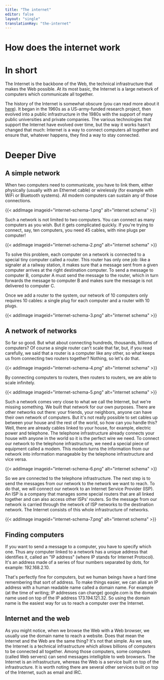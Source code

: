 ```yaml
---
title: "The internet"
editor: false
layout: "single"
translationKey: "the-internet"
---
```


# How does the internet work

# In short

The Internet is the backbone of the Web, the technical infrastructure that makes the Web possible. At its most basic, the Internet is a large network of computers which communicate all together.

The history of the Internet is somewhat obscure (you can read more about it [here](../background-of-the-web)). It began in the 1960s as a US-army-funded research project, then evolved into a public infrastructure in the 1980s with the support of many public universities and private companies. The various technologies that support the Internet have evolved over time, but the way it works hasn't changed that much: Internet is a way to connect computers all together and ensure that, whatever happens, they find a way to stay connected.

# Deeper Dive

## A simple network

When two computers need to communicate, you have to link them, either physically (usually with an Ethernet cable) or wirelessly (for example with WiFi or Bluetooth systems). All modern computers can sustain any of those connections.

{{< addImage imageid="internet-schema-1.png" alt="internet schema" >}}

Such a network is not limited to two computers. You can connect as many computers as you wish. But it gets complicated quickly. If you're trying to connect, say, ten computers, you need 45 cables, with nine plugs per computer!

{{< addImage imageid="internet-schema-2.png" alt="internet schema" >}}

To solve this problem, each computer on a network is connected to a special tiny computer called a router. This router has only one job: like a signaler at a railway station, it makes sure that a message sent from a given computer arrives at the right destination computer. To send a message to computer B, computer A must send the message to the router, which in turn forwards the message to computer B and makes sure the message is not delivered to computer C.

Once we add a router to the system, our network of 10 computers only requires 10 cables: a single plug for each computer and a router with 10 plugs.

{{< addImage imageid="internet-schema-3.png" alt="internet schema" >}}

## A network of networks

So far so good. But what about connecting hundreds, thousands, billions of computers? Of course a single router can't scale that far, but, if you read carefully, we said that a router is a computer like any other, so what keeps us from connecting two routers together? Nothing, so let's do that.

{{< addImage imageid="internet-schema-4.png" alt="internet schema" >}}

By connecting computers to routers, then routers to routers, we are able to scale infinitely.

{{< addImage imageid="internet-schema-5.png" alt="internet schema" >}}

Such a network comes very close to what we call the Internet, but we're missing something. We built that network for our own purposes. There are other networks out there: your friends, your neighbors, anyone can have their own network of computers. But it's not really possible to set cables up between your house and the rest of the world, so how can you handle this? Well, there are already cables linked to your house, for example, electric power and telephone. The telephone infrastructure already connects your house with anyone in the world so it is the perfect wire we need. To connect our network to the telephone infrastructure, we need a special piece of equipment called a modem. This modem turns the information from our network into information manageable by the telephone infrastructure and vice versa.

{{< addImage imageid="internet-schema-6.png" alt="internet schema" >}}

So we are connected to the telephone infrastructure. The next step is to send the messages from our network to the network we want to reach. To do that, we will connect our network to an Internet Service Provider (ISP). An ISP is a company that manages some special routers that are all linked together and can also access other ISPs' routers. So the message from our network is carried through the network of ISP networks to the destination network. The Internet consists of this whole infrastructure of networks.

{{< addImage imageid="internet-schema-7.png" alt="internet schema" >}}

## Finding computers

If you want to send a message to a computer, you have to specify which one. Thus any computer linked to a network has a unique address that identifies it, called an "IP address" (where IP stands for Internet Protocol). It's an address made of a series of four numbers separated by dots, for example: 192.168.2.10.

That's perfectly fine for computers, but we human beings have a hard time remembering that sort of address. To make things easier, we can alias an IP address with a human readable name called a domain name. For example (at the time of writing; IP addresses can change) google.com is the domain name used on top of the IP address 173.194.121.32. So using the domain name is the easiest way for us to reach a computer over the Internet.

## Internet and the web

As you might notice, when we browse the Web with a Web browser, we usually use the domain name to reach a website. Does that mean the Internet and the Web are the same thing? It's not that simple. As we saw, the Internet is a technical infrastructure which allows billions of computers to be connected all together. Among those computers, some computers (called Web servers) can send messages intelligible to web browsers. The Internet is an infrastructure, whereas the Web is a service built on top of the infrastructure. It is worth noting there are several other services built on top of the Internet, such as email and IRC.





